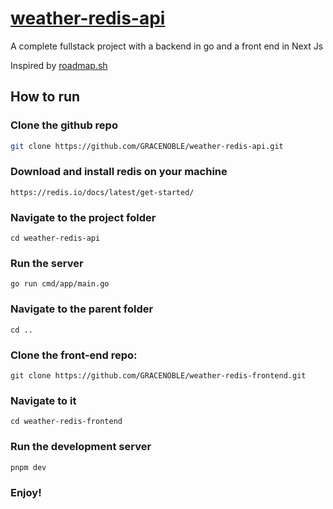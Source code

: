 # [weather-redis-api](https://github.com/GRACENOBLE/weather-redis-api.git)

A complete fullstack project with a backend in go and a front end in Next Js

Inspired by [roadmap.sh](https://roadmap.sh/projects/weather-api-wrapper-service)

## How to run

### Clone the github repo

```bash
git clone https://github.com/GRACENOBLE/weather-redis-api.git
```

### Download and install redis on your machine

```
https://redis.io/docs/latest/get-started/
```

### Navigate to the project folder

```
cd weather-redis-api
```

### Run the server

```
go run cmd/app/main.go
```

### Navigate to the parent folder
```
cd ..
```
### Clone the front-end repo:
```
git clone https://github.com/GRACENOBLE/weather-redis-frontend.git
```

### Navigate to it
```
cd weather-redis-frontend
```
### Run the development server

```
pnpm dev
```

### Enjoy!